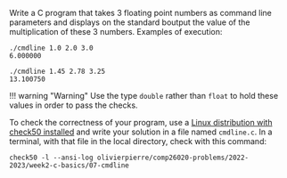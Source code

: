 Write a C program that takes 3 floating point numbers as command line
parameters and displays on the standard boutput the value of the multiplication
of these 3 numbers. Examples of execution:

```shell
./cmdline 1.0 2.0 3.0
6.000000

./cmdline 1.45 2.78 3.25
13.100750
```

!!! warning "Warning"
    Use the type `double` rather than `float` to hold these values in order to
    pass the checks.

To check the correctness of your program, use a
[Linux distribution with check50 installed](https://github.com/olivierpierre/comp26020-devcontainer)
and write your solution in a file named `cmdline.c`. In a
terminal, with that file in the local directory, check with this command:

```shell
check50 -l --ansi-log olivierpierre/comp26020-problems/2022-2023/week2-c-basics/07-cmdline
```

